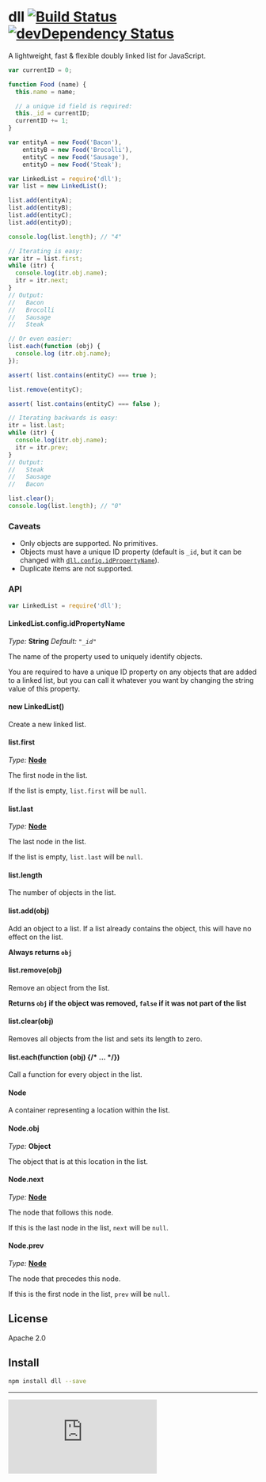 # dll [![Build Status](https://drone.io/github.com/namuol/dll/status.png)](https://drone.io/github.com/namuol/dll/latest) [![devDependency Status](https://david-dm.org/namuol/dll/dev-status.svg?style=flat-square)](https://david-dm.org/namuol/dll#info=devDependencies)

A lightweight, fast & flexible doubly linked list for JavaScript.

```js
var currentID = 0;

function Food (name) {
  this.name = name;

  // a unique id field is required:
  this._id = currentID;
  currentID += 1;
}

var entityA = new Food('Bacon'),
    entityB = new Food('Brocolli'),
    entityC = new Food('Sausage'),
    entityD = new Food('Steak');

var LinkedList = require('dll');
var list = new LinkedList();

list.add(entityA);
list.add(entityB);
list.add(entityC);
list.add(entityD);

console.log(list.length); // "4"

// Iterating is easy:
var itr = list.first;
while (itr) {
  console.log(itr.obj.name);
  itr = itr.next;
}
// Output:
//   Bacon
//   Brocolli
//   Sausage
//   Steak

// Or even easier:
list.each(function (obj) {
  console.log (itr.obj.name);
});

assert( list.contains(entityC) === true );

list.remove(entityC);

assert( list.contains(entityC) === false );

// Iterating backwards is easy:
itr = list.last;
while (itr) {
  console.log(itr.obj.name);
  itr = itr.prev;
}
// Output:
//   Steak
//   Sausage
//   Bacon

list.clear();
console.log(list.length); // "0"
```

### Caveats

- Only objects are supported. No primitives.
- Objects must have a unique ID property (default is `_id`, but it can be changed with [`dll.config.idPropertyName`](#api-config-idPropertyName)).
- Duplicate items are not supported.

### API

```js
var LinkedList = require('dll');
```

<a name='api-config-idPropertyName'></a>
#### LinkedList.config.idPropertyName

*Type:* **String** *Default: `"_id"`*

The name of the property used to uniquely identify objects.

You are required to have a unique ID property on any objects that
are added to a linked list, but you can call it whatever you want by
changing the string value of this property.

<a name='api-new'></a>
#### new LinkedList()

Create a new linked list.

<a name='api-first'></a>
#### list.first

*Type:* [**Node**](#api-node)

The first node in the list.

If the list is empty, `list.first` will be `null`.

<a name='api-last'></a>
#### list.last

*Type:* [**Node**](#api-node)

The last node in the list.

If the list is empty, `list.last` will be `null`.

<a name='api-length'></a>
#### list.length

The number of objects in the list.

<a name='api-add'></a>
#### list.add(obj)

Add an object to a list. If a list already contains the object,
this will have no effect on the list.

**Always returns `obj`**

<a name='api-remove'></a>
#### list.remove(obj)

Remove an object from the list.

**Returns `obj` if the object was removed, `false` if it was not part of the list**

<a name='api-clear'></a>
#### list.clear(obj)

Removes all objects from the list and sets its length to zero.

<a name='api-each'></a>
#### list.each(function (obj) {/* ... */})

Call a function for every object in the list.

<a name='api-node'></a>
#### Node

A container representing a location within the list.

<a name='api-node-obj'></a>
#### Node.obj

*Type:* **Object**

The object that is at this location in the list.

<a name='api-node-next'></a>
#### Node.next

*Type:* [**Node**](#api-node)

The node that follows this node.

If this is the last node in the list, `next` will be `null`.

<a name='api-node-prev'></a>
#### Node.prev

*Type:* [**Node**](#api-node)

The node that precedes this node.

If this is the first node in the list, `prev` will be `null`.

## License

Apache 2.0

## Install

```bash
npm install dll --save
```

----

[![Analytics](https://ga-beacon.appspot.com/UA-33247419-2/dll/README.md)](https://github.com/igrigorik/ga-beacon)
